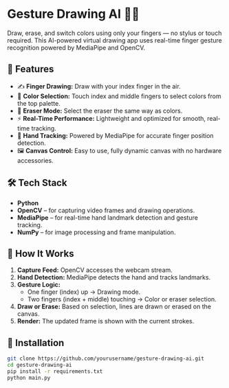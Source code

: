 # Gesture Drawing AI 🎨🤖

Draw, erase, and switch colors using only your fingers — no stylus or touch required. This AI-powered virtual drawing app uses real-time finger gesture recognition powered by MediaPipe and OpenCV.

## 🚀 Features

- ✍️ **Finger Drawing:** Draw with your index finger in the air.
- 🎨 **Color Selection:** Touch index and middle fingers to select colors from the top palette.
- 🧽 **Eraser Mode:** Select the eraser the same way as colors.
- ⚡ **Real-Time Performance:** Lightweight and optimized for smooth, real-time tracking.
- 🤖 **Hand Tracking:** Powered by MediaPipe for accurate finger position detection.
- 🖼️ **Canvas Control:** Easy to use, fully dynamic canvas with no hardware accessories.

## 🛠️ Tech Stack

- **Python**
- **OpenCV** – for capturing video frames and drawing operations.
- **MediaPipe** – for real-time hand landmark detection and gesture tracking.
- **NumPy** – for image processing and frame manipulation.

## 🧠 How It Works

1. **Capture Feed:** OpenCV accesses the webcam stream.
2. **Hand Detection:** MediaPipe detects the hand and tracks landmarks.
3. **Gesture Logic:**
   - One finger (index) up → Drawing mode.
   - Two fingers (index + middle) touching → Color or eraser selection.
4. **Draw or Erase:** Based on selection, lines are drawn or erased on the canvas.
5. **Render:** The updated frame is shown with the current strokes.

## 🧩 Installation

```bash
git clone https://github.com/yourusername/gesture-drawing-ai.git
cd gesture-drawing-ai
pip install -r requirements.txt
python main.py
